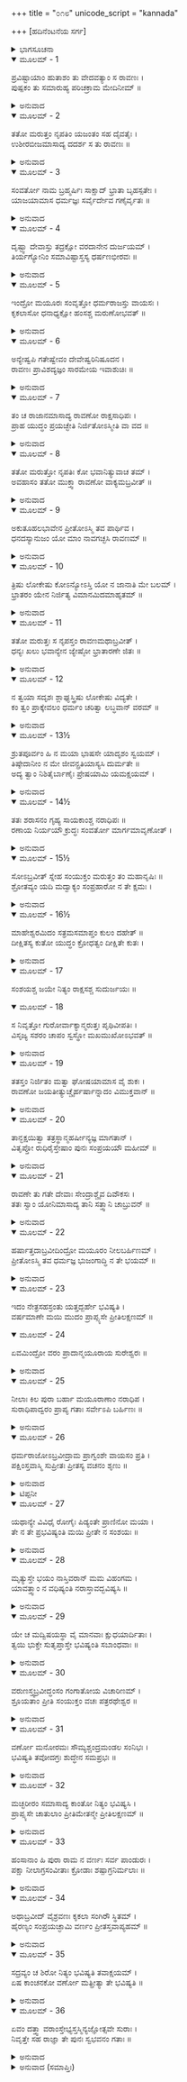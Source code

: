 +++
title = "೦೧೮"
unicode_script = "kannada"

+++
[ಹದಿನೆಂಟನೆಯ ಸರ್ಗ]



<details><summary>ಭಾಗಸೂಚನಾ</summary>

ರಾವಣನಿಂದ ಮರುತ್ತನ ಪರಾಜಯ, ಇಂದ್ರಾದಿ ದೇವತೆಗಳಿಂದ ವರಪ್ರದಾನ
</details>

<details open><summary>ಮೂಲಮ್ - 1</summary>

ಪ್ರವಿಷ್ಟಾಯಾಂ ಹುತಾಶಂ ತು ವೇದವತ್ಯಾಂ ಸ ರಾವಣಃ ।  
ಪುಷ್ಪಕಂ ತು ಸಮಾರುಹ್ಯ ಪರಿಚಕ್ರಾಮ ಮೇದಿನೀಮ್ ॥
</details>

<details><summary>ಅನುವಾದ</summary>

(ಅಗಸ್ತ್ಯರು ಹೇಳುತ್ತಾರೆ - ರಘುನಂದನ!) ವೇದವತಿಯು ಅಗ್ನಿಯಲ್ಲಿ ಪ್ರವೇಶಿಸಿದ ಬಳಿಕ ರಾವಣನು ಪುಷ್ಪಕ ವಿಮಾನಾರೂಢನಾಗಿ ಪೃಥಿವಿಯಲ್ಲಿ ಸಂಚರಿಸತೊಡಗಿದನು.॥1॥
</details>

<details open><summary>ಮೂಲಮ್ - 2</summary>

ತತೋ ಮರುತ್ತಂ ನೃಪತಿಂ ಯಜಂತಂ ಸಹ ದೈವತೈಃ ।  
ಉಶೀರಬೀಜಮಾಸಾದ್ಯ ದದರ್ಶ ಸ ತು ರಾವಣಃ ॥
</details>

<details><summary>ಅನುವಾದ</summary>

ಅದೇ ಯಾತ್ರೆಯಲ್ಲಿ ಉಶೀರಬೀಜ ಎಂಬ ದೇಶಕ್ಕೆ ಹೋಗಿ ರಾವಣನು ನೋಡಿದನು - ರಾಜಾ ಮರುತ್ತನು ದೇವತೆಗಳೊಂದಿಗೆ ಕುಳಿತು ಯಜ್ಞ ಮಾಡುತ್ತಿದ್ದಾನೆ.॥2॥
</details>

<details open><summary>ಮೂಲಮ್ - 3</summary>

ಸಂವರ್ತೋ ನಾಮ ಬ್ರಹ್ಮರ್ಷಿಃ ಸಾಕ್ಷಾದ್ ಭ್ರಾತಾ ಬೃಹಸ್ಪತೇಃ ।  
ಯಾಜಯಾಮಾಸ ಧರ್ಮಜ್ಞಃ ಸರ್ವೈರ್ದೇವ ಗಣೈರ್ವೃತಃ ॥
</details>

<details><summary>ಅನುವಾದ</summary>

ಆಗ ಸಾಕ್ಷಾತ್ ಬೃಹಸುತಿಯ ತಮ್ಮನು ಹಾಗೂ ಧರ್ಮದ ಮರ್ಮಜ್ಞ ಮಹರ್ಷಿ ಸಂವರ್ತನು ಸಮಸ್ತ ದೇವತೆಗಳಿಂದ ಸುತ್ತುವರೆದು ಯಜ್ಞ ಮಾಡಿಸುತ್ತಿದ್ದನು.॥3॥
</details>

<details open><summary>ಮೂಲಮ್ - 4</summary>

ದೃಷ್ಟ್ವಾ ದೇವಾಸ್ತು ತದ್ರಕ್ಷೋ ವರದಾನೇನ ದುರ್ಜಯಮ್ ।  
ತಿರ್ಯಗ್ಯೋನಿಂ ಸಮಾವಿಷ್ಟಾಸ್ತಸ್ಯ ಧರ್ಷಣಭೀರವಃ ॥
</details>

<details><summary>ಅನುವಾದ</summary>

ಬ್ರಹ್ಮದೇವರ ವರದಿಂದ ಜಯಿಸಲು ಕಠಿಣನಾದ ರಾಕ್ಷಸ ರಾವಣನನ್ನು ಅಲ್ಲಿ ನೋಡಿ, ಅವನ ಆಕ್ರಮಣದ ಭಯದಿಂದ ದೇವತೆಗಳು ತಿರ್ಯಗ್ಯೋನಿ (ಪಕ್ಷಿ)ಯಲ್ಲಿ ಪ್ರವೇಶಿಸಿದರು.॥4॥
</details>

<details open><summary>ಮೂಲಮ್ - 5</summary>

ಇಂದ್ರೋ ಮಯೂರಃ ಸಂವೃತ್ತೋ ಧರ್ಮರಾಜಸ್ತು ವಾಯಸಃ ।  
ಕೃಕಲಾಸೋ ಧನಾಧ್ಯಕ್ಷೋ ಹಂಸಶ್ಚ ಮರುಣೋಭವತ್ ॥
</details>

<details><summary>ಅನುವಾದ</summary>

ಇಂದ್ರನು ನವಿಲು, ಧರ್ಮರಾಜ ಕಾಗೆ, ಕುಬೇರನು ಓತಿಕ್ಯಾತ, ವರುಣ ಹಂಸನಾದನು.॥5॥
</details>

<details open><summary>ಮೂಲಮ್ - 6</summary>

ಅನ್ಯೇಷ್ವಪಿ ಗತೇಷ್ವೇವಂ ದೇವೇಷ್ವರಿನಿಷೂದನ ।  
ರಾವಣಃ ಪ್ರಾವಿಶದ್ಯಜ್ಞಂ ಸಾರಮೇಯ ಇವಾಶುಚಿಃ ॥
</details>

<details><summary>ಅನುವಾದ</summary>

ಶತ್ರುಸೂದನ ಶ್ರೀರಾಮಾ! ಹೀಗೆ ಇತರ ದೇವತೆಗಳೂ ಕೂಡ ವಿಭಿನ್ನ ರೂಪಗಳಲ್ಲಿ ಸ್ಥಿತರಾದಾಗ ರಾವಣನು ಆ ಯಜ್ಞ ಮಂಟಪವನ್ನು ಅಪವಿತ್ರ ನಾಯಿ ಹೊಕ್ಕಂತೆ ಪ್ರವೇಶಿಸಿದನು.॥6॥
</details>

<details open><summary>ಮೂಲಮ್ - 7</summary>

ತಂ ಚ ರಾಜಾನಮಾಸಾದ್ಯ ರಾವಣೋ ರಾಕ್ಷಸಾಧಿಪಃ ।  
ಪ್ರಾಹ ಯುದ್ಧಂ ಪ್ರಯಚ್ಛೇತಿ ನಿರ್ಜಿತೋಽಸ್ಮೀತಿ ವಾ ವದ ॥
</details>

<details><summary>ಅನುವಾದ</summary>

ರಾಜಾ ಮರುತ್ತನ ಬಳಿಗೆ ಹೋಗಿ ರಾಕ್ಷಸಾಧಿಪ ರಾವಣನು ಹೇಳಿದನು - ನನ್ನೊಂದಿಗೆ ಯುದ್ಧ ಮಾಡು ಇಲ್ಲವೆ, ನಾನು ಪರಾಜಿತನಾದೆ ಎಂದು ಹೇಳು.॥7॥
</details>

<details open><summary>ಮೂಲಮ್ - 8</summary>

ತತೋ ಮರುತ್ತೋ ನೃಪತಿಃ ಕೋ ಭವಾನಿತ್ಯುವಾಚ ತಮ್ ।  
ಅವಹಾಸಂ ತತೋ ಮುಕ್ತ್ವಾ ರಾವಣೋ ವಾಕ್ಯಮಬ್ರವೀತ್ ॥
</details>

<details><summary>ಅನುವಾದ</summary>

ಆಗ ರಾಜಾ ಮರುತ್ತನು ಕೇಳಿದನು - ನೀನು ಯಾರು? ಅದನ್ನು ಕೇಳಿ ರಾವಣನು ನಕ್ಕು ನುಡಿದನು.॥8॥
</details>

<details open><summary>ಮೂಲಮ್ - 9</summary>

ಅಕುತೂಹಲಭಾವೇನ ಪ್ರೀತೋಽಸ್ಮಿ ತವ ಪಾರ್ಥಿವ ।  
ಧನದಸ್ಯಾನುಜಂ ಯೋ ಮಾಂ ನಾವಗಚ್ಛಸಿ ರಾವಣಮ್ ॥
</details>

<details><summary>ಅನುವಾದ</summary>

ಭೂಪಾಲಾ! ನಾನು ಕುಬೇರನ ತಮ್ಮ ರಾವಣನಾಗಿದ್ದೇನೆ. ಹೀಗಿದ್ದರೂ ನೀನು ನನ್ನನ್ನು ತಿಳಿಯುತ್ತಿಲ್ಲ. ನನ್ನನ್ನು ನೋಡಿಯೂ ನಿನಗೆ ಕುತೂಹಲ, ಭಯವಾಗಲಿಲ್ಲ. ಇದರಿಂದ ನಾನು ನಿನ್ನ ಮೇಲೆ ಬಹಳ ಪ್ರಸನ್ನನಾಗಿದ್ದೇನೆ.॥9॥
</details>

<details open><summary>ಮೂಲಮ್ - 10</summary>

ತ್ರಿಷು ಲೋಕೇಷು ಕೋಽನ್ಯೋಽಸ್ತಿ ಯೋ ನ ಜಾನಾತಿ ಮೇ ಬಲಮ್ ।  
ಭ್ರಾತರಂ ಯೇನ ನಿರ್ಜಿತ್ಯ ವಿಮಾನಮಿದಮಾಹೃತಮ್ ॥
</details>

<details><summary>ಅನುವಾದ</summary>

ಮೂರು ಲೋಕಗಳಲ್ಲಿ ನೀನಲ್ಲದೆ ನನ್ನ ಬಲವನ್ನು ತಿಳಿಯದ ರಾಜಾ ಬೇರೆ ಯಾರು ಇರಬಹುದು. ಅಣ್ಣನಾದ ಕುಬೇರನನ್ನು ಗೆದ್ದು ಈ ವಿಮಾನವನ್ನು ಕಿತ್ತುಕೊಂಡ ರಾವಣ ನಾನೇ ಆಗಿದ್ದೇನೆ.॥10॥
</details>

<details open><summary>ಮೂಲಮ್ - 11</summary>

ತತೋ ಮರುತ್ತಃ ಸ ನೃಪಸ್ತಂ ರಾವಣಮಥಾಬ್ರವೀತ್ ।  
ಧನ್ಯಃ ಖಲು ಭವಾನ್ಯೇನ ಜ್ಯೇಷ್ಠೋ ಭ್ರಾತಾರಣೇ ಜಿತಃ ॥
</details>

<details><summary>ಅನುವಾದ</summary>

ಆಗ ರಾಜಾ ಮರುತ್ತನು ರಾವಣನಲ್ಲಿ ಹೇಳಿದನು- ತನ್ನ ಅಣ್ಣನನ್ನು ಯುದ್ಧದಲ್ಲಿ ಗೆದ್ದಿರುವ ನೀನು ಧನ್ಯನಾಗಿರುವೆ.॥11॥
</details>

<details open><summary>ಮೂಲಮ್ - 12</summary>

ನ ತ್ವಯಾ ಸದೃಶಃ ಶ್ಲಾಘ್ಯಸ್ತ್ರಿಷು ಲೋಕೇಷು ವಿದ್ಯತೇ ।  
ಕಂ ತ್ವಂ ಪ್ರಾಕ್ಕೇವಲಂ ಧರ್ಮಂ ಚರಿತ್ವಾ ಲಬ್ಧವಾನ್ ವರಮ್ ॥
</details>

<details><summary>ಅನುವಾದ</summary>

ನಿನ್ನಂತಹ ಶ್ಲಾಘ್ಯನು ಮೂರು ಲೋಕಗಳಲ್ಲಿ ಬೇರೊಬ್ಬನಿರಲಾರನು. ನೀನು ಹಿಂದೆ ಯಾವ ಶುದ್ಧವಾದ ಧರ್ಮವನ್ನು ಆಚರಿಸಿ ವರವನ್ನು ಪಡೆದಿರುವೆ.॥12॥
</details>

<details open><summary>ಮೂಲಮ್ - 13½</summary>

ಶ್ರುತಪೂರ್ವಂ ಹಿ ನ ಮಯಾ ಭಾಷಸೇ ಯಾದೃಶಂ ಸ್ವಯಮ್ ।  
ತಿಷ್ಠೇದಾನೀಂ ನ ಮೇ ಜೀವನ್ಪ್ರತಿಯಾಸ್ಯಸಿ ದುರ್ಮತೇ ॥  
ಅದ್ಯ ತ್ವಾಂ ನಿಶಿತೈರ್ಬಾಣೈಃ ಪ್ರೇಷಯಾಮಿ ಯಮಕ್ಷಯಮ್ ।
</details>

<details><summary>ಅನುವಾದ</summary>

ನೀನು ಹೇಳುತ್ತಿರುವ ಮಾತುಗಳನ್ನು ನಾನು ಹಿಂದೆ ಕೇಳಿಯೇ ಇಲ್ಲ. ದುರ್ಬುದ್ಧಿಯವನೇ! ಯುದ್ಧ ಸನ್ನದ್ಧನಾಗಿ ನಿಲ್ಲು. ನನ್ನ ಕೈಯಿಂದ ಜೀವಂತನಾಗಿ ಹೋಗಲಾರೆ. ಇಂದೇ ನನ್ನ ಹರಿತವಾದ ಬಾಣಗಳಿಂದ ಕೊಂದು ಯಮಸದನಕ್ಕೆ ಕಳಿಸುವೆನು.॥13½॥
</details>

<details open><summary>ಮೂಲಮ್ - 14½</summary>

ತತಃ ಶರಾಸನಂ ಗೃಹ್ಯ ಸಾಯಕಾಂಶ್ಚ ನರಾಧಿಪಃ ॥  
ರಣಾಯ ನಿರ್ಯಯೌ ಕ್ರುದ್ಧಃ ಸಂವರ್ತೋ ಮಾರ್ಗಮಾವೃಣೋತ್ ।
</details>

<details><summary>ಅನುವಾದ</summary>

ಬಳಿಕ ಮರುತ್ತನು ಧನುರ್ಬಾಣಗಳನ್ನು ಧರಿಸಿ ರೋಷಾವೇಶದಿಂದ ಯುದ್ಧಕ್ಕೆ ಹೊರಟನು. ಆದರೆ ಮಹರ್ಷಿ ಸಂವರ್ತನು ಅವನ ದಾರಿಯನ್ನು ತಡೆದನು.॥14½॥
</details>

<details open><summary>ಮೂಲಮ್ - 15½</summary>

ಸೋಽಬ್ರವೀತ್ ಸ್ನೇಹ ಸಂಯುಕ್ತಂ ಮರುತ್ತಂ ತಂ ಮಹಾನೃಷಿಃ ॥  
ಶ್ರೋತವ್ಯಂ ಯದಿ ಮದ್ವಾಕ್ಯಂ ಸಂಪ್ರಹಾರೋ ನ ತೇ ಕ್ಷಮಃ ।
</details>

<details><summary>ಅನುವಾದ</summary>

ಆ ಮಹರ್ಷಿಯು ಮರುತ್ತನಲ್ಲಿ ಸ್ನೇಹದಿಂದ ಹೇಳಿದನು - ರಾಜಾ! ನನ್ನ ಮಾತನ್ನು ಕೇಳಿ. ಅದನ್ನು ಗಮನಿಸುವುದು ಉಚಿತವೆಂದು ತಿಳಿದರೆ ಕೇಳು, ನೀನು ಯುದ್ಧ ಮಾಡುವುದು ಉಚಿತವಲ್ಲ.॥15½॥
</details>

<details open><summary>ಮೂಲಮ್ - 16½</summary>

ಮಾಹೇಶ್ವರಮಿದಂ ಸತ್ರಮಸಮಾಪ್ತಂ ಕುಲಂ ದಹೇತ್ ॥  
ದೀಕ್ಷಿತಸ್ಯ ಕುತೋ ಯುದ್ಧಂ ಕ್ರೋಧತ್ವಂ ದೀಕ್ಷಿತೇ ಕುತಃ ।
</details>

<details><summary>ಅನುವಾದ</summary>

ಈ ಮಹೇಶ್ವರ ಯಜ್ಞ ಪ್ರಾರಂಭಿಸಲಾಗಿದೆ. ಇದು ಪೂರ್ಣವಾಗದಿದ್ದರೆ ನಿನ್ನ ಸಮಸ್ತ ಕುಲವನ್ನು ಸುಟ್ಟು ಬಿಡುವುದು. ಯಜ್ಞದೀಕ್ಷಿತನಾದಾಗ ಯುದ್ಧಕ್ಕೆ ಅವಕಾಶವೆಲ್ಲಿ? ಯಜ್ಞದೀಕ್ಷಿತನಾದವನು ಕ್ರೋಧಗೊಳ್ಳಬಾರದು.॥16½॥
</details>

<details open><summary>ಮೂಲಮ್ - 17</summary>

ಸಂಶಯಶ್ಚ ಜಯೇ ನಿತ್ಯಂ ರಾಕ್ಷಸಶ್ಚ ಸುದುರ್ಜಯಃ ॥
</details>

<details open><summary>ಮೂಲಮ್ - 18</summary>

ಸ ನಿವೃತ್ತೋ ಗುರೋರ್ವಾಕ್ಯಾನ್ಮರುತ್ತಃ ಪೃಥಿವೀಪತಿಃ ।  
ವಿಸೃಜ್ಯ ಸಶರಂ ಚಾಪಂ ಸ್ವಸ್ಥೋ ಮಖಮುಖೋಽಭವತ್ ॥
</details>

<details><summary>ಅನುವಾದ</summary>

ಯುದ್ಧದ ವಿಜಯದಲ್ಲಿ ಸದಾ ಸಂಶಯವೇ ಇರುತ್ತದೆ. ಆ ರಾಕ್ಷಸನೂ ದುರ್ಜಯನಾಗಿದ್ದಾನೆ. ತನ್ನ ಆಚಾರ್ಯನ ಮಾತಿನಂತೆ ಮರುತ್ತನು ಯುದ್ಧದಿಂದ ನಿವೃತ್ತನಾದನು. ಅವನು ಧನುರ್ಬಾಣಗಳನ್ನು ತ್ಯಜಿಸಿ ಸ್ವಸ್ಥ ಭಾವದಿಂದ ಯಜ್ಞಕ್ಕಾಗಿ ಉನ್ಮುಖನಾದನು.॥17-18॥
</details>

<details open><summary>ಮೂಲಮ್ - 19</summary>

ತತಸ್ತಂ ನಿರ್ಜಿತಂ ಮತ್ವಾ ಘೋಷಯಾಮಾಸ ವೈ ಶುಕಃ ।  
ರಾವಣೋ ಜಯತೀತ್ಯುಚ್ಚೈರ್ಹರ್ಷಾನ್ನಾದಂ ವಿಮುಕ್ತವಾನ್ ॥
</details>

<details><summary>ಅನುವಾದ</summary>

ಆಗ ಅವನು ಪರಾಜಿತನಾದನೆಂದು ತಿಳಿದು ಶುಕನು ಮಹಾರಾಜಾ ರಾವಣನ ವಿಜಯವಾಯಿತು ಎಂದು ಘೋಷಿಸಿದನು ಹಾಗೂ ಗಟ್ಟಿಯಾಗಿ ಸಿಂಹನಾದ ಮಾಡತೊಡಗಿದನು.॥19॥
</details>

<details open><summary>ಮೂಲಮ್ - 20</summary>

ತಾನ್ಭಕ್ಷಯಿತ್ವಾ ತತ್ರಸ್ಥಾನ್ಮಹರ್ಷೀನ್ಯಜ್ಞ ಮಾಗತಾನ್ ।  
ವಿತೃಪ್ತೋ ರುಧಿರೈಸ್ತೇಷಾಂ ಪುನಃ ಸಂಪ್ರಯಯೌ ಮಹೀಮ್ ॥
</details>

<details><summary>ಅನುವಾದ</summary>

ಆ ಯಜ್ಞದಲ್ಲಿ ಕುಳಿತಿರುವ ಮಹರ್ಷಿಗಳನ್ನು ತಿಂದು, ರಕ್ತದಿಂದ ತೃಪ್ತನಾಗಿ ರಾವಣನು ಪುನಃ ಪೃಥಿವಿಯಲ್ಲಿ ಸಂಚರಿಸತೊಡಗಿದನು.॥20॥
</details>

<details open><summary>ಮೂಲಮ್ - 21</summary>

ರಾವಣೇ ತು ಗತೇ ದೇವಾಃ ಸೇಂದ್ರಾಶ್ಚೈವ ದಿವೌಕಸಃ ।  
ತತಃ ಸ್ವಾಂ ಯೋನಿಮಾಸಾದ್ಯ ತಾನಿ ಸತ್ತ್ವಾನಿ ಚಾಬ್ರುವನ್ ॥
</details>

<details><summary>ಅನುವಾದ</summary>

ರಾವಣನು ಹೊರಟು ಹೋದ ಮೇಲೆ ಇಂದ್ರಸಹಿತ ಸಮಸ್ತ ದೇವತೆಗಳು ಪುನಃ ಪ್ರಾಣಿಪಕ್ಷಿಗಳ ರೂಪವನ್ನು ಬಿಟ್ಟು ನಿಜರೂಪದಲ್ಲಿ ಪ್ರಕಟರಾಗಿದ್ದರು. ಅವರು ವರಗಳನ್ನು ಕೊಡುತ್ತಾ ನುಡಿದರು .॥21॥
</details>

<details open><summary>ಮೂಲಮ್ - 22</summary>

ಹರ್ಷಾತ್ತದಾಬ್ರವೀದಿಂದ್ರೋ ಮಯೂರಂ ನೀಲಬರ್ಹಿಣಮ್ ।  
ಪ್ರೀತೋಽಸ್ಮಿ ತವ ಧರ್ಮಜ್ಞ ಭುಜಂಗಾದ್ಧಿ ನ ತೇ ಭಯಮ್ ॥
</details>

<details><summary>ಅನುವಾದ</summary>

ಮೊಟ್ಟಮೊದಲಿಗೆ ಇಂದ್ರನು ಹರ್ಷದಿಂದ ನೀಲಿಗರಿಗಳಿದ್ದ ನವಿಲಿಗೆ-ಧಮಜ್ಞ! ನಾನು ನಿನ್ನ ಮೇಲೆ ಬಹಳ ಪ್ರಸನ್ನನಾಗಿರುವೆ. ನಿನಗೆ ಸರ್ಪಗಳಿಂದ ಭಯವಿರಲಾರದು.॥22॥
</details>

<details open><summary>ಮೂಲಮ್ - 23</summary>

ಇದಂ ನೇತ್ರಸಹಸ್ರಂತು ಯತ್ತದ್ಬರ್ಹೇ ಭವಿಷ್ಯತಿ ।  
ವರ್ಷಮಾಣೇ ಮಯಿ ಮುದಂ ಪ್ರಾಪ್ಸ್ಯಸೇ ಪ್ರೀತಿಲಕ್ಷಣಮ್ ॥
</details>

<details open><summary>ಮೂಲಮ್ - 24</summary>

ಏವಮಿಂದ್ರೋ ವರಂ ಪ್ರಾದಾನ್ಮಯೂರಾಯ ಸುರೇಶ್ವರಃ ॥
</details>

<details><summary>ಅನುವಾದ</summary>

ನನಗೆ ಇರುವ ಸಹಸ್ರನೇತ್ರಗಳು ನಿನ್ನ ಗರಿಗಳಲ್ಲಿ ಪ್ರಕಟಗೊಳ್ಳುವವು. ಮೇಘರೂಪದಿಂದ ನಾನು ಮಳೆಗರೆದಾಗ ನಿಮಗೆ ಬಹಳ ಸಂತೋಷವಾಗುವುದು. ಆ ಪ್ರಸನ್ನತೆ ನನ್ನನ್ನು ಪಡೆದ ಕುರುಹಾಗಿರಬಹುದು. ಈ ಪ್ರಕಾರ ದೇವೇಂದ್ರನು ನವಿಲುಗಳಿಗೆ ವರ ನೀಡಿದನು.॥23-24॥
</details>

<details open><summary>ಮೂಲಮ್ - 25</summary>

ನೀಲಾಃ ಕಿಲ ಪುರಾ ಬರ್ಹಾ ಮಯೂರಾಣಾಂ ನರಾಧಿಪ ।  
ಸುರಾಧಿಪಾದ್ವರಂ ಪ್ರಾಪ್ಯ ಗತಾಃ ಸರ್ವೇಽಪಿ ಬರ್ಹಿಣಃ ॥
</details>

<details><summary>ಅನುವಾದ</summary>

ನರೇಶ್ವರ ರಾಮಾ! ಈ ವರದಾನದ ಮೊದಲು ನವಿಲುಗಳ ಗರಿಗಳು ಕೇವಲ ನೀಲಿ ಬಣ್ಣದ್ದಾಗಿದ್ದವು. ದೇವರಾಜನಿಂದ ವರ ಪಡೆದು ಮಯೂರ ಅಲ್ಲಿಂದ ಹೊರಟು ಹೋಯಿತು.॥25॥
</details>

<details open><summary>ಮೂಲಮ್ - 26</summary>

ಧರ್ಮರಾಜೋಽಬ್ರವೀದ್ರಾಮ ಪ್ರಾಗ್ವಂಶೇ ವಾಯಸಂ ಪ್ರತಿ ।  
ಪಕ್ಷಿಂಸ್ತವಾಸ್ಮಿ ಸುಪ್ರೀತಃ ಪ್ರೀತಸ್ಯ ವಚನಂ ಶೃಣು ॥
</details>

<details><summary>ಅನುವಾದ</summary>

ಶ್ರೀರಾಮಾ! ಬಳಿಕ ಧರ್ಮರಾಜನು ಪ್ರಾಗ್ವಂಶದ* ಮಾಡಿನಲ್ಲಿ ಕುಳಿತ ಕಾಗೆಗೆ ಹೇಳಿದನು - ಎಲೈ ಪಕ್ಷಿಯೇ! ನಾನು ನಿನ್ನ ಮೇಲೆ ಪ್ರಸನ್ನನಾಗಿದ್ದೇನೆ. ನಾನು ಹೇಳುವುದನ್ನು ಕೇಳು.॥26॥
</details>

<details><summary>ಟಿಪ್ಪನೀ</summary>

* ಯಜ್ಞಶಾಲೆಯ ಪೂರ್ವದಲ್ಲಿ ಯಜಮಾನ ಮತ್ತು ಅವನ ಪತ್ನೀ ಇರಲು ಮಾಡಿದ ಮನೆಯನ್ನು ಪ್ರಾಗ್ವಂಶವೆಂದು ಹೇಳುತ್ತಾರೆ. ಈ ಮನೆಯು ಹವಿರ್ಗೃಹದ ಪೂರ್ವಕ್ಕೆ ಇರುತ್ತದೆ.
</details>

<details open><summary>ಮೂಲಮ್ - 27</summary>

ಯಥಾನ್ಯೇ ವಿವಿಧೈ ರೋಗೈಃ ಪಿಡ್ಯಂತೇ ಪ್ರಾಣಿನೋ ಮಯಾ ।  
ತೇ ನ ತೇ ಪ್ರಭವಿಷ್ಯಂತಿ ಮಯಿ ಪ್ರೀತೇ ನ ಸಂಶಯಃ ॥
</details>

<details><summary>ಅನುವಾದ</summary>

ಇತರ ಪ್ರಾಣಿಗಳನ್ನು ನಾನು ನಾನಾ ರೀತಿಯ ರೋಗಗಳಿಂದ ಪೀಡಿಸಿದಂತೆ, ಆ ರೋಗಗಳು ನಿನ್ನ ಮೇಲೆ ಪ್ರಭಾವ ಬೀರಲಾರವು. ಇದರಲ್ಲಿ ಸಂಶಯವಿಲ್ಲ.॥27॥
</details>

<details open><summary>ಮೂಲಮ್ - 28</summary>

ಮೃತ್ಯುಸ್ತೇ ಭಯಂ ನಾಸ್ತಿವರಾನ್ ಮಮ ವಿಹಂಗಮ ।  
ಯಾವತ್ತ್ವಾಂ ನ ವಧಿಷ್ಯಂತಿ ನರಾಸ್ತಾವದ್ಭವಿಷ್ಯಸಿ ॥
</details>

<details><summary>ಅನುವಾದ</summary>

ವಿಹಂಗಮವೇ! ನನ್ನ ವರದಿಂದ ನಿನಗೆ ಮೃತ್ಯುಭಯ ಇರಲಾರದು. ಮನುಷ್ಯಾದಿ ಪ್ರಾಣಿಗಳು ನಿನ್ನನ್ನು ವಧಿಸುವವರೆಗೆ ನೀನು ಜೀವಿಸಿ ಇರುವೆ.॥28॥
</details>

<details open><summary>ಮೂಲಮ್ - 29</summary>

ಯೇ ಚ ಮದ್ವಿಷಯಸ್ಥಾ ವೈ ಮಾನವಾಃ ಕ್ಷುಧಯಾರ್ದಿತಾಃ ।  
ತ್ವಯಿ ಭುಕ್ತೇ ಸುತೃಪ್ತಾಸ್ತೇ ಭವಿಷ್ಯಂತಿ ಸಬಾಂಧವಾಃ ॥
</details>

<details><summary>ಅನುವಾದ</summary>

ನನ್ನ ರಾಜ್ಯವಾದ ಯಮಲೋಕದಲ್ಲಿ ಹಸಿವಿನಿಂದ ಪೀಡಿತರಾದ ಮನುಷ್ಯರಿರುವರೋ, ಅವರ ಪುತ್ರಾದಿಗಳು ಈ ಭೂತಳದಲ್ಲಿ ನಿನಗೆ ಅನ್ನ ಕೊಡುವರೋ, ಆಗ ಅವರು ಬಂಧು-ಬಾಂಧವರಿಂದ ತೃಪ್ತರಾಗುವರು.॥29॥
</details>

<details open><summary>ಮೂಲಮ್ - 30</summary>

ವರುಣಸ್ತ್ವಬ್ರವೀದ್ಧಂಸಂ ಗಂಗಾತೋಯ ವಿಚಾರಿಣಮ್ ।  
ಶ್ರೂಯತಾಂ ಪ್ರೀತಿ ಸಂಯುಕ್ತಂ ವಚಃ ಪತ್ರರಥೇಶ್ವರ ॥
</details>

<details><summary>ಅನುವಾದ</summary>

ಅನಂತರ ವರುಣನು ಗಂಗೆಯಲ್ಲಿ ವಿಚರಿಸುವ ಹಂಸವನ್ನು ಸಂಬೋಧಿಸಿ ಪಕ್ಷಿರಾಜನೇ! ಪ್ರೇಮಪೂರ್ಣ ನನ್ನ ಮಾತನ್ನು ಕೇಳು.॥30॥
</details>

<details open><summary>ಮೂಲಮ್ - 31</summary>

ವರ್ಣೋ ಮನೋರಮಃ ಸೌಮ್ಯಶ್ಚಂದ್ರಮಂಡಲ ಸಂನಿಭಃ ।  
ಭವಿಷ್ಯತಿ ತವೋದಗ್ರಃ ಶುದ್ಧೇನ ಸಮಪ್ರಭಃ ॥
</details>

<details><summary>ಅನುವಾದ</summary>

ನಿನ್ನ ಶರೀರದ ಬಣ್ಣ ಚಂದ್ರನಂತೆ ಹಾಗೂ ಶುದ್ಧ ನೊರೆಯಂತೆ ಪರಮ ಉಜ್ವಲ, ಸೌಮ್ಯ, ಮನೋರಮ ಬೆಳ್ಳಗಾಗುವುದು.॥31॥
</details>

<details open><summary>ಮೂಲಮ್ - 32</summary>

ಮಚ್ಛರೀರಂ ಸಮಾಸಾದ್ಯ ಕಾಂತೋ ನಿತ್ಯಂ ಭವಿಷ್ಯಸಿ ।  
ಪ್ರಾಪ್ಸ್ಯಸೇ ಚಾತುಲಾಂ ಪ್ರೀತಿಮೇತನ್ಮೇ ಪ್ರೀತಿಲಕ್ಷಣಮ್ ॥
</details>

<details><summary>ಅನುವಾದ</summary>

ನನ್ನ ಅಂಗಭೂತ ನೀರನ್ನು ಆಶ್ರಯಿಸಿ ನೀವು ಸದಾ ಕಾಂತಿಯುಕ್ತರಾಗಿರುವಿರಿ, ಇದರಿಂದ ನಿಮಗೆ ಅನುಪಮ ಸಂತೋಷವಾಗುವುದು. ಇದು ನನ್ನ ಪ್ರೇಮದ ಚಿಹ್ನೆಯಾಗಿದೆ.॥32॥
</details>

<details open><summary>ಮೂಲಮ್ - 33</summary>

ಹಂಸಾನಾಂ ಹಿ ಪುರಾ ರಾಮ ನ ವರ್ಣಃ ಸರ್ವ ಪಾಂಡುರಃ ।  
ಪಕ್ಷಾ ನೀಲಾಗ್ರಸಂವೀತಾಃ ಕ್ರೋಡಾಃ ಶಷ್ಪಾಗ್ರನಿರ್ಮಲಾಃ ॥
</details>

<details><summary>ಅನುವಾದ</summary>

ಶ್ರೀರಾಮ! ಹಿಂದೆ ಹಂಸಗಳ ಬಣ್ಣ ಪೂರ್ಣ ಬಿಳಿ ಇರಲಿಲ್ಲ. ರೆಕ್ಕೆಯ ತುದಿ ನೀಲವಾಗಿದ್ದು, ಭುಜಗಳ ನಡುವಿನ ಭಾಗ ನೂತನ ದೂರ್ವಾ ದಳದ ತುದಿಯಂತೆ ಕೋಮಲ ಶ್ಯಾಮವರ್ಣ ದಿಂದ ಕೂಡಿತ್ತು.॥33॥
</details>

<details open><summary>ಮೂಲಮ್ - 34</summary>

ಅಥಾಬ್ರವೀದ್ ವೈಶ್ರವಣಃ ಕೃಕಲಾ ಸಂಗಿರೌ ಸ್ಥಿತಮ್ ।  
ಹೈರಣ್ಯಂ ಸಂಪ್ರಯಚ್ಛಾಮಿ ವರ್ಣಂ ಪ್ರೀತಸ್ತವಾಪ್ಯಹಮ್ ॥
</details>

<details><summary>ಅನುವಾದ</summary>

ಬಳಿಕ ವಿಶ್ರವಸ್ಸುವಿನ ಪುತ್ರ ಕುಬೇರನು ಪರ್ವತ ಶಿಖರದಲ್ಲಿ ಕುಳಿತ ಓತಿಕ್ಯಾತನಲ್ಲಿ ಹೇಳಿದನು - ನಾನು ಪ್ರಸನ್ನನಾಗಿ ನಿಮಗೆ ಸುವರ್ಣದಂತಹ ಸುಂದರ ಬಣ್ಣವನ್ನು ಕರುಣಿಸುತ್ತೇನೆ.॥34॥
</details>

<details open><summary>ಮೂಲಮ್ - 35</summary>

ಸದ್ರವ್ಯಂ ಚ ಶಿರೋ ನಿತ್ಯಂ ಭವಿಷ್ಯತಿ ತವಾಕ್ಷಯಮ್ ।  
ಏಷ ಕಾಂಚನಕೋ ವರ್ಣೋ ಮತ್ಪ್ರೀತ್ಯಾ ತೇ ಭವಿಷ್ಯತಿ ॥
</details>

<details><summary>ಅನುವಾದ</summary>

ನಿನ್ನ ತಲೆ ಸದಾ ಸುವರ್ಣದಂತೆ ಬಣ್ಣದ ಹಾಗೂ ಅಕ್ಷಯವಾಗುವುದು. ನನ್ನ ಪ್ರಸನ್ನತೆಯಿಂದಾಗಿ ನಿನ್ನ ಈ ಕಪ್ಪು ಬಣ್ಣ ಬಂಗಾರದ ಬಣ್ಣವಾಗಿ ಮಾರ್ಪಾಡಾಗುವುದು.॥35॥
</details>

<details open><summary>ಮೂಲಮ್ - 36</summary>

ಏವಂ ದತ್ತ್ವಾ ವರಾಂಸ್ತೇಭ್ಯಸ್ತಸ್ಮಿನ್ಯಜ್ಞೋತ್ಸವೇ ಸುರಾಃ ।  
ನಿವೃತ್ತೇ ಸಹ ರಾಜ್ಞಾ ತೇ ಪುನಃ ಸ್ವಭವನಂ ಗತಾಃ ॥
</details>

<details><summary>ಅನುವಾದ</summary>

ಹೀಗೆ ಅವುಗಳಿಗೆ ಉತ್ತಮ ವರನೀಡಿ ದೇವತೆಗಳೆಲ್ಲರೂ ಆ ಯಜ್ಞೋತ್ಸವವು ಸಮಾಪ್ತವಾದಾಗ ಮರುತ್ತನೊಂದಿಗೆ ಪುನಃ ತಮ್ಮ ಭವನಗಳಿಗೆ ತೆರಳಿದರು.॥36॥
</details>

<details><summary>ಅನುವಾದ (ಸಮಾಪ್ತಿಃ)</summary>

ಶ್ರೀವಾಲ್ಮೀಕಿ ವಿರಚಿತ ಆರ್ಷರಾಮಾಯಣ ಆದಿಕಾವ್ಯದ ಉತ್ತರಕಾಂಡದಲ್ಲಿ ಹದಿನೆಂಟನೆಯ ಸರ್ಗ ಪೂರ್ಣವಾಯಿತು. ॥18॥
</details>
